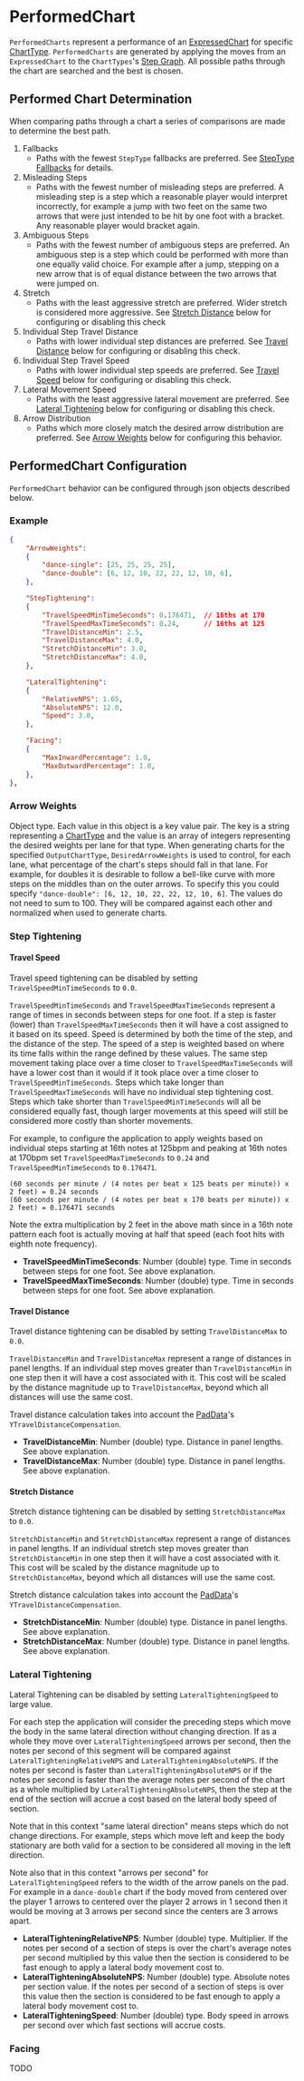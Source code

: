 # PerformedChart

`PerformedCharts` represent a performance of an [ExpressedChart](ExpressedChart.md) for specific [ChartType](ChartType.md). `PerformedCharts` are generated by applying the moves from an `ExpressedChart` to the `ChartTypes`'s [Step Graph](StepGraphs.md). All possible paths through the chart are searched and the best is chosen.

## Performed Chart Determination

When comparing paths through a chart a series of comparisons are made to determine the best path.
1. Fallbacks
	- Paths with the fewest `StepType` fallbacks are preferred. See [StepType Fallbacks](StepTypeFallbacks.md) for details.
2. Misleading Steps
	- Paths with the fewest number of misleading steps are preferred. A misleading step is a step which a reasonable player would interpret incorrectly, for example a jump with two feet on the same two arrows that were just intended to be hit by one foot with a bracket. Any reasonable player would bracket again.
3. Ambiguous Steps
	- Paths with the fewest number of ambiguous steps are preferred. An ambiguous step is a step which could be performed with more than one equally valid choice. For example after a jump, stepping on a new arrow that is of equal distance between the two arrows that were jumped on.
4. Stretch
	- Paths with the least aggressive stretch are preferred. Wider stretch is considered more aggressive. See [Stretch Distance](#stretch-distance) below for configuring or disabling this check
5. Individual Step Travel Distance
	- Paths with lower individual step distances are preferred. See [Travel Distance](#travel-distance) below for configuring or disabling this check.
6. Individual Step Travel Speed
	- Paths with lower individual step speeds are preferred. See [Travel Speed](#travel-speed) below for configuring or disabling this check.
7. Lateral Movement Speed
	- Paths with the least aggressive lateral movement are preferred. See [Lateral Tightening](#lateral-tightening) below for configuring or disabling this check.
8. Arrow Distribution
	- Paths which more closely match the desired arrow distribution are preferred. See [Arrow Weights](#arrow-weights) below for configuring this behavior.

## PerformedChart Configuration

`PerformedChart` behavior can be configured through json objects described below.

### Example

```json
{
	"ArrowWeights":
	{
		"dance-single": [25, 25, 25, 25],
		"dance-double": [6, 12, 10, 22, 22, 12, 10, 6],
	},

	"StepTightening":
	{
		"TravelSpeedMinTimeSeconds": 0.176471,	// 16ths at 170
		"TravelSpeedMaxTimeSeconds": 0.24,		// 16ths at 125
		"TravelDistanceMin": 2.5,
		"TravelDistanceMax": 4.0,
		"StretchDistanceMin": 3.0,
		"StretchDistanceMax": 4.0,
	},

	"LateralTightening":
	{
		"RelativeNPS": 1.65,
		"AbsoluteNPS": 12.0,
		"Speed": 3.0,
	},

	"Facing":
	{
		"MaxInwardPercentage": 1.0,
		"MaxOutwardPercentage": 1.0,
	},
},
```

### Arrow Weights

Object type. Each value in this object is a key value pair. The key is a string representing a [ChartType](ChartType.md) and the value is an array of integers representing the desired weights per lane for that type. When generating charts for the specified `OutputChartType`, `DesiredArrowWeights` is used to control, for each lane, what percentage of the chart's steps should fall in that lane. For example, for doubles it is desirable to follow a bell-like curve with more steps on the middles than on the outer arrows. To specify this you could specify `"dance-double": [6, 12, 10, 22, 22, 12, 10, 6]`. The values do not need to sum to 100. They will be compared against each other and normalized when used to generate charts.

### Step Tightening

#### Travel Speed

Travel speed tightening can be disabled by setting `TravelSpeedMinTimeSeconds` to `0.0`.

`TravelSpeedMinTimeSeconds` and `TravelSpeedMaxTimeSeconds` represent a range of times in seconds between steps for one foot. If a step is faster (lower) than `TravelSpeedMaxTimeSeconds` then it will have a cost assigned to it based on its speed. Speed is determined by both the time of the step, and the distance of the step. The speed of a step is weighted based on where its time falls within the range defined by these values. The same step movement taking place over a time closer to `TravelSpeedMaxTimeSeconds` will have a lower cost than it would if it took place over a time closer to `TravelSpeedMinTimeSeconds`. Steps which take longer than `TravelSpeedMaxTimeSeconds` will have no individual step tightening cost. Steps which take shorter than `TravelSpeedMinTimeSeconds` will all be considered equally fast, though larger movements at this speed will still be considered more costly than shorter movements.

For example, to configure the application to apply weights based on individual steps starting at 16th notes at 125bpm and peaking at 16th notes at 170bpm set `TravelSpeedMaxTimeSeconds` to `0.24` and `TravelSpeedMinTimeSeconds` to `0.176471`.

```
(60 seconds per minute / (4 notes per beat x 125 beats per minute)) x 2 feet) = 0.24 seconds
(60 seconds per minute / (4 notes per beat x 170 beats per minute)) x 2 feet) = 0.176471 seconds
```

Note the extra multiplication by 2 feet in the above math since in a 16th note pattern each foot is actually moving at half that speed (each foot hits with eighth note frequency).

- **TravelSpeedMinTimeSeconds**: Number (double) type. Time in seconds between steps for one foot. See above explanation.
- **TravelSpeedMaxTimeSeconds**: Number (double) type. Time in seconds between steps for one foot. See above explanation.

#### Travel Distance

Travel distance tightening can be disabled by setting `TravelDistanceMax` to `0.0`.

`TravelDistanceMin` and `TravelDistanceMax` represent a range of distances in panel lengths. If an individual step moves greater than `TravelDistanceMin` in one step then it will have a cost associated with it. This cost will be scaled by the distance magnitude up to `TravelDistanceMax`, beyond which all distances will use the same cost.

Travel distance calculation takes into account the [PadData](PadData.md)'s `YTravelDistanceCompensation`.

- **TravelDistanceMin**: Number (double) type. Distance in panel lengths. See above explanation.
- **TravelDistanceMax**: Number (double) type. Distance in panel lengths. See above explanation.

#### Stretch Distance

Stretch distance tightening can be disabled by setting `StretchDistanceMax` to `0.0`.

`StretchDistanceMin` and `StretchDistanceMax` represent a range of distances in panel lengths. If an individual stretch step moves greater than `StretchDistanceMin` in one step then it will have a cost associated with it. This cost will be scaled by the distance magnitude up to `StretchDistanceMax`, beyond which all distances will use the same cost.

Stretch distance calculation takes into account the [PadData](PadData.md)'s `YTravelDistanceCompensation`.

- **StretchDistanceMin**: Number (double) type. Distance in panel lengths. See above explanation.
- **StretchDistanceMax**: Number (double) type. Distance in panel lengths. See above explanation.

### Lateral Tightening

Lateral Tightening can be disabled by setting `LateralTighteningSpeed` to large value.

For each step the application will consider the preceding steps which move the body in the same lateral direction without changing direction. If as a whole they move over `LateralTighteningSpeed` arrows per second, then the notes per second of this segment will be compared against `LateralTighteningRelativeNPS` and `LateralTighteningAbsoluteNPS`. If the notes per second is faster than `LateralTighteningAbsoluteNPS` or if the notes per second is faster than the average notes per second of the chart as a whole multiplied by `LateralTighteningAbsoluteNPS`, then the step at the end of the section will accrue a cost based on the lateral body speed of section.

Note that in this context "same lateral direction" means steps which do not change directions. For example, steps which move left and keep the body stationary are both valid for a section to be considered all moving in the left direction.

Note also that in this context "arrows per second" for `LateralTighteningSpeed` refers to the width of the arrow panels on the pad. For example in a `dance-double` chart if the body moved from centered over the player 1 arrows to centered over the player 2 arrows in 1 second then it would be moving at 3 arrows per second since the centers are 3 arrows apart.

- **LateralTighteningRelativeNPS**: Number (double) type. Multiplier. If the notes per second of a section of steps is over the chart's average notes per second multiplied by this value then the section is considered to be fast enough to apply a lateral body movement cost to.
- **LateralTighteningAbsoluteNPS**: Number (double) type. Absolute notes per section value. If the notes per second of a section of steps is over this value then the section is considered to be fast enough to apply a lateral body movement cost to.
- **LateralTighteningSpeed**: Number (double) type. Body speed in arrows per second over which fast sections will accrue costs.

### Facing

TODO

